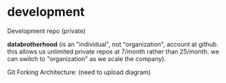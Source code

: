 # development
Development repo (private)

**databrotherhood** (is an "individual", not "organization", account at github. this allows us unlimited private repos at 7/month rather than 25/month. we can switch to "organization" as we scale the company).

Git Forking Architecture: (need to upload diagram)


